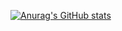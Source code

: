[![Anurag's GitHub stats](https://github-readme-stats.vercel.app/api?username=VenRoot)](https://github.com/anuraghazra/github-readme-stats)
